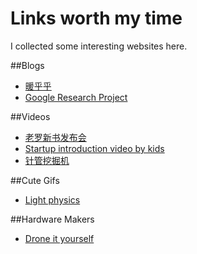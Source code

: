 Links worth my time
=================

I collected some interesting websites here.

##Blogs

- [暖乎乎](http://www.nuanhuhu.net/)
- [Google Research Project](http://googleresearch.blogspot.com/)




##Videos
- [老罗新书发布会](http://blog.sina.com.cn/s/blog_48f52a460101b5l0.html)
- [Startup introduction video by kids](http://mimobaby.com/story/)
- [针管挖掘机](http://v.ku6.com/show/LmC26zyjAkphGp-bZ-gI_g...html)


##Cute Gifs
- [Light physics](http://ww2.sinaimg.cn/bmiddle/64c91882gw1efpo7xgp6qg207y078e83.gif)


##Hardware Makers
- [Drone it yourself](http://jaspervanloenen.com/diy/)



